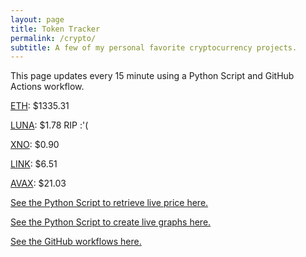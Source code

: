 ```yaml
---
layout: page
title: Token Tracker
permalink: /crypto/
subtitle: A few of my personal favorite cryptocurrency projects.
---
```


 This page updates every 15 minute using a Python Script and GitHub Actions workflow.


<!--BEGINCRYPTOINPUT-->
[ETH](https://smfxfc.github.io/crypto/eth.html): $1335.31

[LUNA](https://smfxfc.github.io/crypto/luna.html): $1.78 RIP :'(

[XNO](https://smfxfc.github.io/crypto/xno.html): $0.90

[LINK](https://smfxfc.github.io/crypto/link.html): $6.51

[AVAX](https://smfxfc.github.io/crypto/avax.html): $21.03

<!--ENDCRYPTOINPUT-->
 
 
[See the Python Script to retrieve live price here.](https://github.com/smfxfc/smfxfc.github.io/blob/master/src/get_cryptos.py)

[See the Python Script to create live graphs here.](https://github.com/smfxfc/smfxfc.github.io/blob/master/src/graph_crypto.py)

[See the GitHub workflows here.](https://github.com/smfxfc/smfxfc.github.io/blob/master/.github/workflows/)
